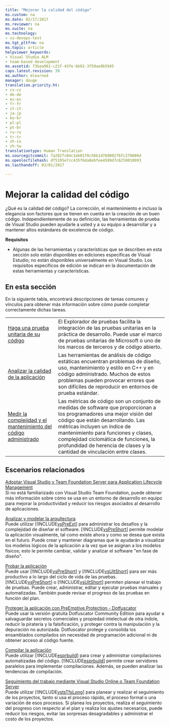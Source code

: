 ```yaml
---
title: "Mejorar la calidad del código"
ms.custom: na
ms.date: 02/17/2017
ms.reviewer: na
ms.suite: na
ms.technology:
- vs-devops-test
ms.tgt_pltfrm: na
ms.topic: article
helpviewer_keywords:
- Visual Studio ALM
- team-based development
ms.assetid: 73baa961-c21f-43fe-bb92-3f59ae9b5945
caps.latest.revision: 39
ms.author: mlearned
manager: douge
translation.priority.ht:
- cs-cz
- de-de
- es-es
- fr-fr
- it-it
- ja-jp
- ko-kr
- pl-pl
- pt-br
- ru-ru
- tr-tr
- zh-cn
- zh-tw
translationtype: Human Translation
ms.sourcegitcommit: 7a282fc04c1eb01f0c56b1d76880276fc270686d
ms.openlocfilehash: df5195e7cc435f6da8ebfee4589d7c6258018993
ms.lasthandoff: 03/01/2017

---
```

# <a name="improve-code-quality"></a>Mejorar la calidad del código
¿Qué es la calidad del código? La corrección, el mantenimiento e incluso la elegancia son factores que se tienen en cuenta en la creación de un buen código. Independientemente de su definición, las herramientas de prueba de Visual Studio pueden ayudarle a usted y a su equipo a desarrollar y a mantener altos estándares de excelencia de código.  
  
 **Requisitos**  
  
-   Algunas de las herramientas y características que se describen en esta sección solo están disponibles en ediciones específicas de Visual Estudio; no están disponibles universalmente en Visual Studio. Los requisitos específicos de edición se indican en la documentación de estas herramientas y características.  
  
## <a name="in-this-section"></a>En esta sección  
 En la siguiente tabla, encontrará descripciones de tareas comunes y vínculos para obtener más información sobre cómo puede completar correctamente dichas tareas.  
  
|||  
|-|-|  
|[Haga una prueba unitaria de su código](../test/unit-test-your-code.md)|El Explorador de pruebas facilita la integración de las pruebas unitarias en la práctica de desarrollo. Puede usar el marco de pruebas unitarias de Microsoft o uno de los marcos de terceros y de código abierto.|  
|[Analizar la calidad de la aplicación](../code-quality/analyzing-application-quality-by-using-code-analysis-tools.md)|Las herramientas de análisis de código estáticas encuentran problemas de diseño, uso, mantenimiento y estilo en C++ y en código administrado. Muchos de estos problemas pueden provocar errores que son difíciles de reproducir en entornos de prueba estándar.|  
|[Medir la complejidad y el mantenimiento del código administrado](../code-quality/measuring-complexity-and-maintainability-of-managed-code.md)|Las métricas de código son un conjunto de medidas de software que proporcionan a los programadores una mejor visión del código que están desarrollando. Las métricas incluyen un índice de mantenimiento para funciones y clases, complejidad ciclomática de funciones, la profundidad de herencia de clases y la cantidad de vinculación entre clases.|  
  
## <a name="related-scenarios"></a>Escenarios relacionados  
 [Adoptar Visual Studio y Team Foundation Server para Application Lifecycle Management](assetId:///7ae9182f-4762-4bd3-b238-39ce987932e5)  
 Si no está familiarizado con Visual Studio Team Foundation, puede obtener más información sobre cómo se usa en un entorno de desarrollo en equipo para mejorar la productividad y reducir los riesgos asociados al desarrollo de aplicaciones.  
  
 [Analizar y modelar la arquitectura](../modeling/analyze-and-model-your-architecture.md)  
 Puede utilizar [!INCLUDE[vsPreExt](../test/includes/vspreext_md.md)] para administrar los desafíos y la complejidad de diseñar el software. [!INCLUDE[vsPreShort](../test/includes/vspreshort_md.md)] permite modelar la aplicación visualmente, tal como existe ahora y como se desea que exista en el futuro. Puede crear y mantener diagramas que le ayudarán a visualizar los modelos lógicos de la aplicación a la vez que se asignan a los modelos físicos; esto le permite cambiar, validar y analizar el software "en fase de diseño".  
  
 [Probar la aplicación](https://www.visualstudio.com/docs/test/overview)  
 Puede usar [!INCLUDE[vsPreShort](../test/includes/vspreshort_md.md)] y [!INCLUDE[vsUltShort](../test/includes/vsultshort_md.md)] para ser más productivo a lo largo del ciclo de vida de las pruebas. [!INCLUDE[vsPreShort](../test/includes/vspreshort_md.md)] o [!INCLUDE[vsUltShort](../test/includes/vsultshort_md.md)] permiten planear el trabajo de pruebas. Puede crear, administrar, editar y ejecutar pruebas manuales y automatizadas. También puede revisar el progreso de las pruebas en función del plan.  
  
 [Proteger la aplicación con PreEmptive Protection - Dotfuscator](../ide/dotfuscator/index.md)  
 Puede usar la versión gratuita Dotfuscator Community Edition para ayudar a salvaguardar secretos comerciales y propiedad intelectual de otra índole, reducir la piratería y la falsificación, y proteger contra la manipulación y la depuración no autorizada.  Dotfuscator protege y consolida los ensamblados compilados sin necesidad de programación adicional ni de obtener acceso al código fuente.
  
 [Compilar la aplicación](https://www.visualstudio.com/docs/build/overview)  
 Puede utilizar [!INCLUDE[esprbuild](../test/includes/esprbuild_md.md)] para crear y administrar compilaciones automatizadas del código. [!INCLUDE[esprbuild](../test/includes/esprbuild_md.md)] permite crear servidores paralelos para implementar compilaciones. Además, se pueden analizar las tendencias de compilación.  
  
 [Seguimiento del trabajo mediante Visual Studio Online o Team Foundation Server](https://www.visualstudio.com/docs/work/overview)  
 Puede utilizar [!INCLUDE[vstsTfsLong](../test/includes/vststfslong_md.md)] para planear y realizar el seguimiento de los proyectos, tanto si usa el proceso rápido, el proceso formal o una variación de esos procesos. Si planea los proyectos, realiza el seguimiento del progreso con respecto al el plan y realiza los ajustes necesarios, puede reducir los riesgos, evitar las sorpresas desagradables y administrar el costo de los proyectos.
